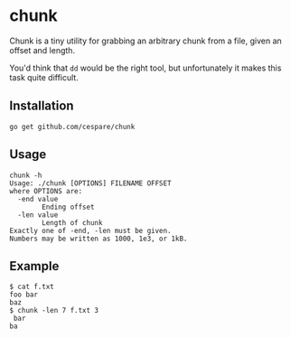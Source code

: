 # chunk

Chunk is a tiny utility for grabbing an arbitrary chunk from a file, given an offset and length.

You'd think that `dd` would be the right tool, but unfortunately it makes this task quite difficult.

## Installation

    go get github.com/cespare/chunk

## Usage

```
chunk -h
Usage: ./chunk [OPTIONS] FILENAME OFFSET
where OPTIONS are:
  -end value
        Ending offset
  -len value
        Length of chunk
Exactly one of -end, -len must be given.
Numbers may be written as 1000, 1e3, or 1kB.
```

## Example

```
$ cat f.txt
foo bar
baz
$ chunk -len 7 f.txt 3
 bar
ba
```

